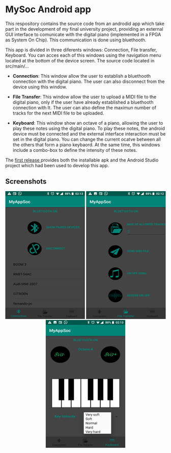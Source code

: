 MySoc Android app
==============

This respository contains the source code from an androdid app which take part in the development of my final university project, providing an external GUI interface to comunicate with the digital piano (implemented in a FPGA as System On Chip). This communication is done using bluethooth.


This app is divided in three diferents windows: Connection, File transfer, Keyboard. You can acces each of this windows using the navigation menu located at the bottom of the device screen. The source code located in src/main/...

 - **Connection**: This window allow the user to establish a bluethooth connection with the digital piano. The user can also disconnect                       from the device using this window.

 - **File Transfer**: This window allow the user to upload a MIDI file to the digital piano, only if the user have already established a                        bluethooth connection with It. The user can also define the maximun number of tracks for the next MIDI file to be                          uploaded. 

 - **Keyboard**: This window show an octave of a piano, allowing the user to play these notes using the digital piano. To play these notes,                 the android device must be connected and the external interface interaction must be set in the digital piano. You can change the current ocatve between all the others that form a piano keybaord. At the same time, this windows include a combo-box to define the intensity of these notes. 

The [first release ](https://github.com/fernandoka/MySoc-Android-app/releases) 
provides both the installable apk and the Android Studio project which had been used to develop this app.

## Screenshots

<p align="center">
  <img src="https://github.com/fernandoka/MySoc-Android-app/blob/master/screenshots/Connection_2.png" width="250" height="400" title="Connection Window">
  <img src="https://github.com/fernandoka/MySoc-Android-app/blob/master/screenshots/FileTransfer_1.png" width="250" height="400" title="File Transfer Window">
  <img src="https://github.com/fernandoka/MySoc-Android-app/blob/master/screenshots/Keyboard_2.png" width="250" height="400" title="File Transfer Window">
</p>
